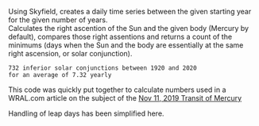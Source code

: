 Using Skyfield, creates a daily time series between the given starting year for the given number of years.  
Calculates the right ascention of the Sun and the given body (Mercury by default), compares those right assentions and returns
a count of the minimums (days when the Sun and the body are essentially at the same right ascension, or solar conjunction).

```
732 inferior solar conjunctions between 1920 and 2020
for an average of 7.32 yearly
```

This code was quickly put together to calculate numbers used in a WRAL.com article on the subject of the [Nov 11, 2019 Transit of Mercury](https://www.wral.com/see-the-rare-transit-of-mercury-on-monday/18753468/)

Handling of leap days has been simplified here.
